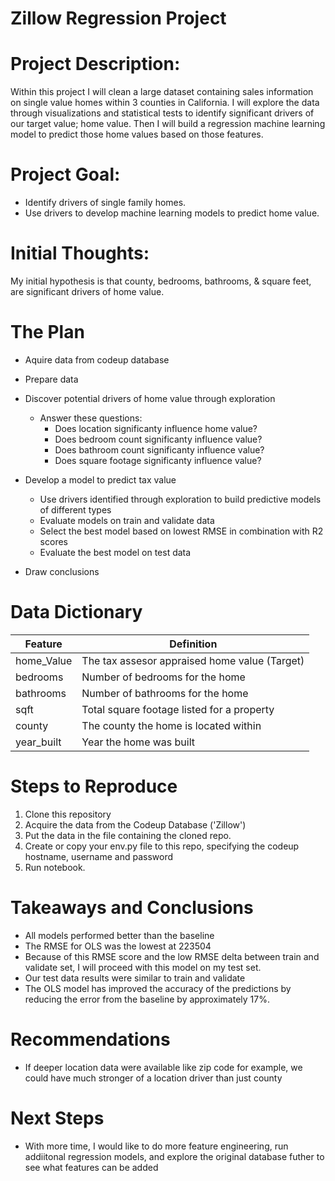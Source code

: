 # Zillow Regression Project  

# Project Description:
Within this project I will clean a large dataset containing sales information on single value homes within 3 counties in California. I will explore the data through visualizations and statistical tests to identify significant drivers of our target value; home value. Then I will build a regression machine learning model to predict those home values based on those features.

# Project Goal:
* Identify drivers of single family homes.
* Use drivers to develop machine learning models to predict home value.

# Initial Thoughts:
My initial hypothesis is that county, bedrooms, bathrooms, & square feet, are significant drivers of home value.

# The Plan
* Aquire data from codeup database

* Prepare data

* Discover potential drivers of home value through exploration

  * Answer these questions:
    * Does location significanty influence home value?
    * Does bedroom count significanty influence value? 
    * Does bathroom count significanty influence value?
    * Does square footage significanty influence value?
  
* Develop a model to predict tax value

    * Use drivers identified through exploration to build predictive models of different types
    * Evaluate models on train and validate data
    * Select the best model based on lowest RMSE in combination with R2 scores
    * Evaluate the best model on test data
    
* Draw conclusions



# Data Dictionary

| Feature | Definition |
| --- | --- |
| home_Value | The tax assesor appraised home value (Target)|
| bedrooms | Number of bedrooms for the home |
| bathrooms | Number of bathrooms for the home |
| sqft | Total square footage listed for a property |
| county | The county the home is located within |
| year_built | Year the home was built |

# Steps to Reproduce

1. Clone this repository
2. Acquire the data from the Codeup Database ('Zillow')
3. Put the data in the file containing the cloned repo.
4. Create or copy your env.py file to this repo, specifying the codeup hostname, username and password
5. Run notebook.

# Takeaways and Conclusions

- All models performed better than the baseline
- The RMSE for OLS was the lowest at 223504
- Because of this RMSE score and the low RMSE delta between train and validate set, I will proceed with this model on my test set.
- Our test data results were similar to train and validate
- The OLS model has improved the accuracy of the predictions by reducing the error from the baseline by approximately 17%.

# Recommendations

- If deeper location data were available like zip code for example, we could have much stronger of a location driver than just county

# Next Steps

- With more time, I would like to do more feature engineering, run addiitonal regression models, and explore the original database futher to see what features can be added
